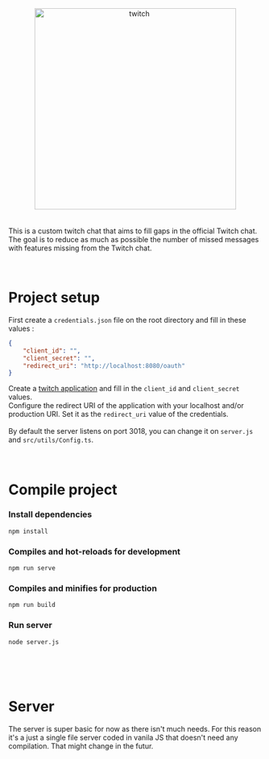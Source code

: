 
<div align="center"><a href="https://twitchat.durss.ninja" target="_blank"><img width="400" alt="twitch" src="https://github.com/Durss/twitchat/blob/main/src/assets/logo.svg"></a></div>
<br>
<br>
This is a custom twitch chat that aims to fill gaps in the official Twitch chat.
<br>
The goal is to reduce as much as possible the number of missed messages with features missing from the Twitch chat.
<br>
<br>
<br>

# Project setup
First create a `credentials.json` file on the root directory and fill in these values :
```json
{
	"client_id": "",
	"client_secret": "",
	"redirect_uri": "http://localhost:8080/oauth"
}
```
Create a [twitch application](https://dev.twitch.tv/console) and fill in the `client_id` and `client_secret` values.\
Configure the redirect URI of the application with your localhost and/or production URI. Set it as the  `redirect_uri` value of the credentials.\
<br>
By default the server listens on port 3018, you can change it on `server.js` and `src/utils/Config.ts`.
<br>
<br>
<br>

# Compile project
### Install dependencies
```
npm install
```

### Compiles and hot-reloads for development
```
npm run serve
```

### Compiles and minifies for production
```
npm run build
```

### Run server
```
node server.js
```
<br>
<br>
<br>

# Server
The server is super basic for now as there isn't much needs.
For this reason it's a just a single file server coded in vanila JS that doesn't need any compilation. That might change in the futur.
